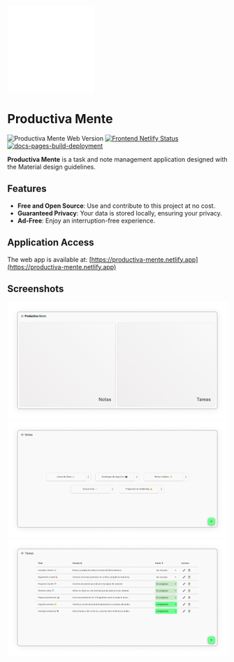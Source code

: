![Productiva Mente Icon](./resources/Icon.svg)

# Productiva Mente

![Productiva Mente Web Version](https://img.shields.io/badge/Productiva%20Mente%20Web-v1.3.0-6cfe8f)
[![Frontend Netlify Status](https://api.netlify.com/api/v1/badges/765e73e4-2d31-4ea1-958c-fea0d7118eaa/deploy-status)](https://app.netlify.com/sites/productiva-mente/deploys)
[![docs-pages-build-deployment](https://github.com/francids/productiva-mente/actions/workflows/pages/pages-build-deployment/badge.svg?branch=docs%2Fproduction)](https://github.com/francids/productiva-mente/actions/workflows/pages/pages-build-deployment)

**Productiva Mente** is a task and note management application designed with the Material design guidelines.

## Features

- **Free and Open Source**: Use and contribute to this project at no cost.
- **Guaranteed Privacy**: Your data is stored locally, ensuring your privacy.
- **Ad-Free**: Enjoy an interruption-free experience.

## Application Access

The web app is available at: [https://productiva-mente.netlify.app](https://productiva-mente.netlify.app)

## Screenshots

<picture>
  <source media="(prefers-color-scheme: light)" srcset="./resources/screenshots/Home%20screen%20(light).png">
  <source media="(prefers-color-scheme: dark)" srcset="./resources/screenshots/Home%20screen%20(dark).png">
  <img alt="Home screen" src="./resources/screenshots/Home%20screen%20(light).png">
</picture>

<picture>
  <source media="(prefers-color-scheme: light)" srcset="./resources/screenshots/Notes%20screen%20(light).png">
  <source media="(prefers-color-scheme: dark)" srcset="./resources/screenshots/Notes%20screen%20(dark).png">
  <img alt="Notes screen" src="./resources/screenshots/Notes%20screen%20(light).png">
</picture>

<picture>
  <source media="(prefers-color-scheme: light)" srcset="./resources/screenshots/Tasks%20screen%20(light).png">
  <source media="(prefers-color-scheme: dark)" srcset="./resources/screenshots/Tasks%20screen%20(dark).png">
  <img alt="Tasks screen" src="./resources/screenshots/Tasks%20screen%20(light).png">
</picture>
